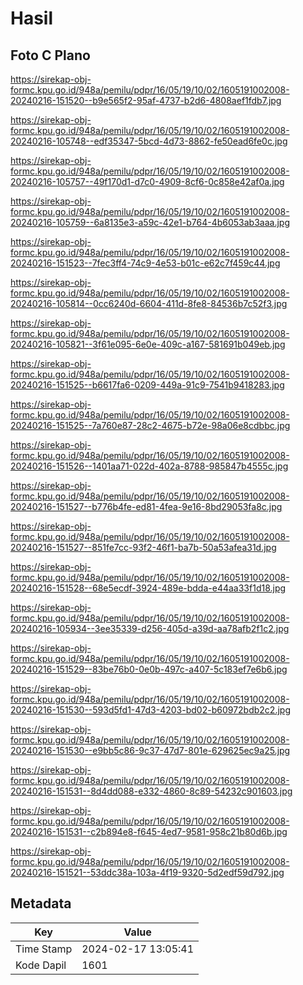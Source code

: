 # Hasil

## Foto C Plano

https://sirekap-obj-formc.kpu.go.id/948a/pemilu/pdpr/16/05/19/10/02/1605191002008-20240216-151520--b9e565f2-95af-4737-b2d6-4808aef1fdb7.jpg

https://sirekap-obj-formc.kpu.go.id/948a/pemilu/pdpr/16/05/19/10/02/1605191002008-20240216-105748--edf35347-5bcd-4d73-8862-fe50ead6fe0c.jpg

https://sirekap-obj-formc.kpu.go.id/948a/pemilu/pdpr/16/05/19/10/02/1605191002008-20240216-105757--49f170d1-d7c0-4909-8cf6-0c858e42af0a.jpg

https://sirekap-obj-formc.kpu.go.id/948a/pemilu/pdpr/16/05/19/10/02/1605191002008-20240216-105759--6a8135e3-a59c-42e1-b764-4b6053ab3aaa.jpg

https://sirekap-obj-formc.kpu.go.id/948a/pemilu/pdpr/16/05/19/10/02/1605191002008-20240216-151523--7fec3ff4-74c9-4e53-b01c-e62c7f459c44.jpg

https://sirekap-obj-formc.kpu.go.id/948a/pemilu/pdpr/16/05/19/10/02/1605191002008-20240216-105814--0cc6240d-6604-411d-8fe8-84536b7c52f3.jpg

https://sirekap-obj-formc.kpu.go.id/948a/pemilu/pdpr/16/05/19/10/02/1605191002008-20240216-105821--3f61e095-6e0e-409c-a167-581691b049eb.jpg

https://sirekap-obj-formc.kpu.go.id/948a/pemilu/pdpr/16/05/19/10/02/1605191002008-20240216-151525--b6617fa6-0209-449a-91c9-7541b9418283.jpg

https://sirekap-obj-formc.kpu.go.id/948a/pemilu/pdpr/16/05/19/10/02/1605191002008-20240216-151525--7a760e87-28c2-4675-b72e-98a06e8cdbbc.jpg

https://sirekap-obj-formc.kpu.go.id/948a/pemilu/pdpr/16/05/19/10/02/1605191002008-20240216-151526--1401aa71-022d-402a-8788-985847b4555c.jpg

https://sirekap-obj-formc.kpu.go.id/948a/pemilu/pdpr/16/05/19/10/02/1605191002008-20240216-151527--b776b4fe-ed81-4fea-9e16-8bd29053fa8c.jpg

https://sirekap-obj-formc.kpu.go.id/948a/pemilu/pdpr/16/05/19/10/02/1605191002008-20240216-151527--851fe7cc-93f2-46f1-ba7b-50a53afea31d.jpg

https://sirekap-obj-formc.kpu.go.id/948a/pemilu/pdpr/16/05/19/10/02/1605191002008-20240216-151528--68e5ecdf-3924-489e-bdda-e44aa33f1d18.jpg

https://sirekap-obj-formc.kpu.go.id/948a/pemilu/pdpr/16/05/19/10/02/1605191002008-20240216-105934--3ee35339-d256-405d-a39d-aa78afb2f1c2.jpg

https://sirekap-obj-formc.kpu.go.id/948a/pemilu/pdpr/16/05/19/10/02/1605191002008-20240216-151529--83be76b0-0e0b-497c-a407-5c183ef7e6b6.jpg

https://sirekap-obj-formc.kpu.go.id/948a/pemilu/pdpr/16/05/19/10/02/1605191002008-20240216-151530--593d5fd1-47d3-4203-bd02-b60972bdb2c2.jpg

https://sirekap-obj-formc.kpu.go.id/948a/pemilu/pdpr/16/05/19/10/02/1605191002008-20240216-151530--e9bb5c86-9c37-47d7-801e-629625ec9a25.jpg

https://sirekap-obj-formc.kpu.go.id/948a/pemilu/pdpr/16/05/19/10/02/1605191002008-20240216-151531--8d4dd088-e332-4860-8c89-54232c901603.jpg

https://sirekap-obj-formc.kpu.go.id/948a/pemilu/pdpr/16/05/19/10/02/1605191002008-20240216-151531--c2b894e8-f645-4ed7-9581-958c21b80d6b.jpg

https://sirekap-obj-formc.kpu.go.id/948a/pemilu/pdpr/16/05/19/10/02/1605191002008-20240216-151521--53ddc38a-103a-4f19-9320-5d2edf59d792.jpg


## Metadata

| Key        | Value               |
| ---------- | ------------------- |
| Time Stamp | 2024-02-17 13:05:41 |
| Kode Dapil | 1601                |



